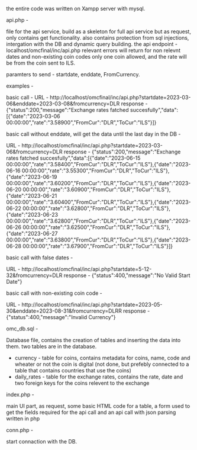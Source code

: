 the entire code was written on Xampp server with mysql.

api.php - 

file for the api service, build as a skeleton for full api service but as request, only contains get functionality.
also contains protection from sql injections, intergation with the DB and dynamic query building.
the api endpoint - localhost/omcfinal/inc/api.php
relevant errors will return for non relevnt dates and non-existing coin codes
only one coin allowed, and the rate will be from the coin sent to ILS.

paramters to send - startdate, enddate, FromCurrency.

examples - 

basic call -
URL - http://localhost/omcfinal/inc/api.php?startdate=2023-03-06&enddate=2023-03-08&fromcurrency=DLR
response - {"status":200,"message":"Exchange rates fatched succesfully","data":[{"date":"2023-03-06 00:00:00","rate":"3.58900","FromCur":"DLR","ToCur":"ILS"}]}


basic call without enddate, will get the data until the last day in the DB - 

URL - http://localhost/omcfinal/inc/api.php?startdate=2023-03-06&fromcurrency=DLR
response - {"status":200,"message":"Exchange rates fatched succesfully","data":[{"date":"2023-06-15 00:00:00","rate":"3.58400","FromCur":"DLR","ToCur":"ILS"},{"date":"2023-06-16 00:00:00","rate":"3.55300","FromCur":"DLR","ToCur":"ILS"},{"date":"2023-06-19 00:00:00","rate":"3.60200","FromCur":"DLR","ToCur":"ILS"},{"date":"2023-06-20 00:00:00","rate":"3.60900","FromCur":"DLR","ToCur":"ILS"},{"date":"2023-06-21 00:00:00","rate":"3.60400","FromCur":"DLR","ToCur":"ILS"},{"date":"2023-06-22 00:00:00","rate":"3.62800","FromCur":"DLR","ToCur":"ILS"},{"date":"2023-06-23 00:00:00","rate":"3.62800","FromCur":"DLR","ToCur":"ILS"},{"date":"2023-06-26 00:00:00","rate":"3.62500","FromCur":"DLR","ToCur":"ILS"},{"date":"2023-06-27 00:00:00","rate":"3.63800","FromCur":"DLR","ToCur":"ILS"},{"date":"2023-06-28 00:00:00","rate":"3.67900","FromCur":"DLR","ToCur":"ILS"}]}

basic call with false dates - 

URL - http://localhost/omcfinal/inc/api.php?startdate=5-12-32&fromcurrency=DLR
response - {"status":400,"message":"No Valid Start Date"}

basic call with non-existing coin code - 

URL - http://localhost/omcfinal/inc/api.php?startdate=2023-05-30&enddate=2023-08-31&fromcurrency=DLRR
response - {"status":400,"message":"Invalid Currency"}


omc_db.sql - 

Database file, contains the creation of tables and inserting the data into them.
two tables are in the database.

* currency - table for coins, contains metadata for coins, name, code and wheater or not the coin is digital (not done, but prefebly connected to a table that contains countries that use the coins)
* daily_rates - table for the exchange rates, contains the rate, date and two foreign keys for the coins relevent to the exchange


index.php - 

main UI part, as request, some basic HTML code for a table, a form used to get the fields required for the api call and an api call with json parsing written in php

conn.php - 

start connaction with the DB.
